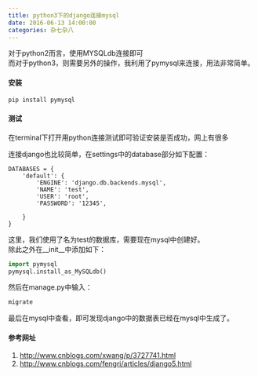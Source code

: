 ```yaml
---
title: python3下的django连接mysql
date: 2016-06-13 14:00:00
categories: 杂七杂八
---
```


对于python2而言，使用MYSQLdb连接即可   
而对于python3，则需要另外的操作，我利用了pymysql来连接，用法非常简单。

#### 安装
```bash
pip install pymysql
```
#### 测试
在terminal下打开用python连接测试即可验证安装是否成功，网上有很多

连接django也比较简单，在settings中的database部分如下配置：
<!--more-->
```
DATABASES = {
    'default': {
        'ENGINE': 'django.db.backends.mysql',
        'NAME': 'test',
        'USER': 'root',
        'PASSWORD': '12345',

    }
}
```
这里，我们使用了名为test的数据库，需要现在mysql中创建好。   
除此之外在__init__中添加如下：
```python
import pymysql
pymysql.install_as_MySQLdb()
```
然后在manage.py中输入：
```python
migrate
```
最后在mysql中查看，即可发现django中的数据表已经在mysql中生成了。


#### 参考网址
1. http://www.cnblogs.com/xwang/p/3727741.html
2. http://www.cnblogs.com/fengri/articles/django5.html
